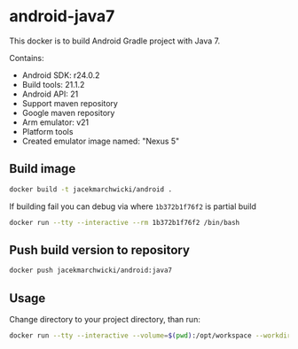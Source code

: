 # android-java7

This docker is to build Android Gradle project with Java 7.

Contains:
* Android SDK: r24.0.2
* Build tools: 21.1.2
* Android API: 21
* Support maven repository
* Google maven repository
* Arm emulator: v21
* Platform tools
* Created emulator image named: "Nexus 5"

## Build image

```bash
docker build -t jacekmarchwicki/android .
```

If building fail you can debug via where `1b372b1f76f2` is partial build

```bash
docker run --tty --interactive --rm 1b372b1f76f2 /bin/bash
```

## Push build version to repository

```bash
docker push jacekmarchwicki/android:java7
```

## Usage
Change directory to your project directory, than run:

```bash
docker run --tty --interactive --volume=$(pwd):/opt/workspace --workdir=/opt/workspace --rm jacekmarchwicki/android:java7  /bin/sh -c "./gradlew build"
```

